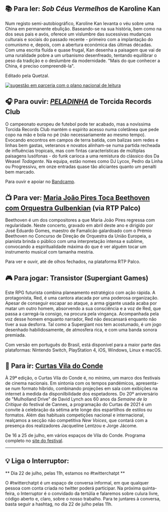 ## 📚 Para ler: _Sob Céus Vermelhos_ de Karoline Kan

Num registo semi-autobiográfico, Karoline Kan levanta o véu sobre uma China em permanente ebulição. Baseando-se na sua história, bem como na dos seus pais e avós, oferece um vislumbre das sucessivas mudanças culturais e sociais do passado recente - primeiro com a implantação do comunismo e, depois, com a abertura económica das últimas décadas. Com uma escrita fluída e quase frugal, Kan desenha a paisagem que vai de uma ruralidade pobre a um urbanismo desenfreado, tentando equilibrar o peso da tradição e o deslumbre da modernidade. "Mais do que conhecer a China, é preciso compreendê-la".

Editado pela Quetzal.

[![sugestão em parceria com o plano nacional de leitura](https://buttondown.s3.amazonaws.com/images/8818cde2-d8d5-4843-8b7a-0405cf8454ad.png)](https://pnl2027.gov.pt/np4/home)

## 🎧 Para ouvir: _[PELADINHA](https://torcidarecordsclub.bandcamp.com/album/peladinha)_ de Torcida Records Club

O campeonato europeu de futebol pode ter acabado, mas a novíssima Torcida Records Club mantém o espírito acesso numa coletânea que pede copo na mão e bola no pé (não necessariamente ao mesmo tempo). Evocando encontros em campos de terra batida, com balizas sem redes e linhas bem gastas, veteranos e novatos alinham-se numa partida recheada de influências tropicais, mas com fintas características de múltiplas paisagens lusófonas - do funk carioca a uma remistura do clássico dos Da Weasel _Todagente_. Na equipa, estão nomes como DJ Lycox, Pedro da Linha ou Progressivu, em onze entradas quase tão aliciantes quanto um penalti bem marcado.

Para ouvir e apoiar no [Bandcamp](https://torcidarecordsclub.bandcamp.com/album/peladinha).

## 📺 Para ver: [Maria João Pires Toca Beethoven com Orquestra Gulbenkian](https://www.rtp.pt/play/palco/p9018/maria-joao-pires-toca-beethoven-com-orquestra-gulbenkian) (via RTP Palco)

Beethoven é um dos compositores a que Maria João Pires regressa com regularidade. Neste concerto, gravado em abril deste ano e dirigido por José Eduardo Gomes, maestro de Famalicão galardoado com o Prémio Beethoven no Concurso de Direção de Orquestra da União Europeia, a pianista brinda o público com uma interpretação intensa e sublime, convocando a espiritualidade máxima do que é ver alguém tocar um instrumento musical com tamanha mestria.

Para ver e ouvir, até de olhos fechados, na plataforma RTP Palco.

## 🎮 Para jogar: Transistor (Supergiant Games)

Este RPG futurista combina planeamento estratégico com ação rápida. A protagonista, Red, é uma cantora atacada por uma poderosa organização. Apesar de conseguir escapar ao ataque, a arma gigante usada acaba por matar um outro homem, absorvendo a sua consciência e a voz de Red, que passa a carregá-la consigo, na procura pela vingança. Acompanhada pela voz desse homem enquanto narrador, Red não descansará enquanto não tiver a sua desforra. Tal como a Supergiant nos tem acostumado, é um jogo desenhado habilidosamente, de atmosfera rica, e com uma banda sonora premiada.

Com versão em português do Brasil, está disponível para a maior parte das plataformas: Nintendo Switch, PlayStation 4, iOS, Windows, Linux e macOS.


## 🎡 Para ir: [Curtas Vila do Conde](http://festival.curtas.pt/?locale=pt_PT)

À 29ª edição, o Curtas Vila do Conde é, no mínimo, um marco dos festivais de cinema nacionais. Em sintonia com os tempos pandémicos, apresenta-se num formato híbrido, combinando projeções em sala com exibições na internet à medida da disponilbilidade dos espetadores. Do 20º aniversário de "Mulholland Drive" de David Lynch aos 60 anos da _Semaine de la Critique_ do festival de Cannes, a programação do Curtas de 2021 é um convite à celebração da sétima arte longe dos espartilhos de estilos ou formatos. Além das habituais competições nacional e internacional, realçamos a secção não competitiva _New Voices_, que contará com a presença dos realizadores Jacqueline Lentzou e Jorge Jácome.

De 16 a 25 de julho, em vários espaços de Vila do Conde. Programa completo no [site do festival](http://curtas.pt/29CVC/Curtas2021-programa.pdf).

---

## 💡 Liga o Interruptor:

** Dia 22 de julho, pelas 11h, estamos no #twitterchatpt **

O #twitterchatpt é um espaço de conversa informal, em que qualquer pessoa com conta criada no twitter poderá participar. Na próxima quinta-feira, o Interruptor é o convidado da tertúlia e falaremos sobre culura livre, código aberto e, claro, sobre o nosso trabalho. Para te juntares à conversa, basta seguir a hashtag, no dia 22 de julho pelas 11h.